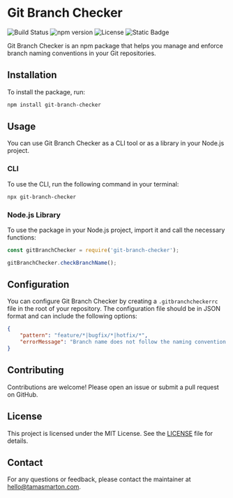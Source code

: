 # Git Branch Checker

![Build Status](https://github.com/tamasmarton/git-branch-checker/actions/workflows/publish.yml/badge.svg)
![npm version](https://img.shields.io/npm/v/@tamasmarton/git-branch-checker)
![License](https://img.shields.io/badge/license-MIT-blue)
![Static Badge](https://img.shields.io/badge/dependency-zero-purple)


Git Branch Checker is an npm package that helps you manage and enforce branch naming conventions in your Git repositories.

## Installation

To install the package, run:

```bash
npm install git-branch-checker
```

## Usage

You can use Git Branch Checker as a CLI tool or as a library in your Node.js project.

### CLI

To use the CLI, run the following command in your terminal:

```bash
npx git-branch-checker
```

### Node.js Library

To use the package in your Node.js project, import it and call the necessary functions:

```javascript
const gitBranchChecker = require('git-branch-checker');

gitBranchChecker.checkBranchName();
```

## Configuration

You can configure Git Branch Checker by creating a `.gitbranchcheckerrc` file in the root of your repository. The configuration file should be in JSON format and can include the following options:

```json
{
    "pattern": "feature/*|bugfix/*|hotfix/*",
    "errorMessage": "Branch name does not follow the naming convention."
}
```

## Contributing

Contributions are welcome! Please open an issue or submit a pull request on GitHub.

## License

This project is licensed under the MIT License. See the [LICENSE](LICENSE) file for details.

## Contact

For any questions or feedback, please contact the maintainer at [hello@tamasmarton.com](mailto:hello@tamasmarton.com).
